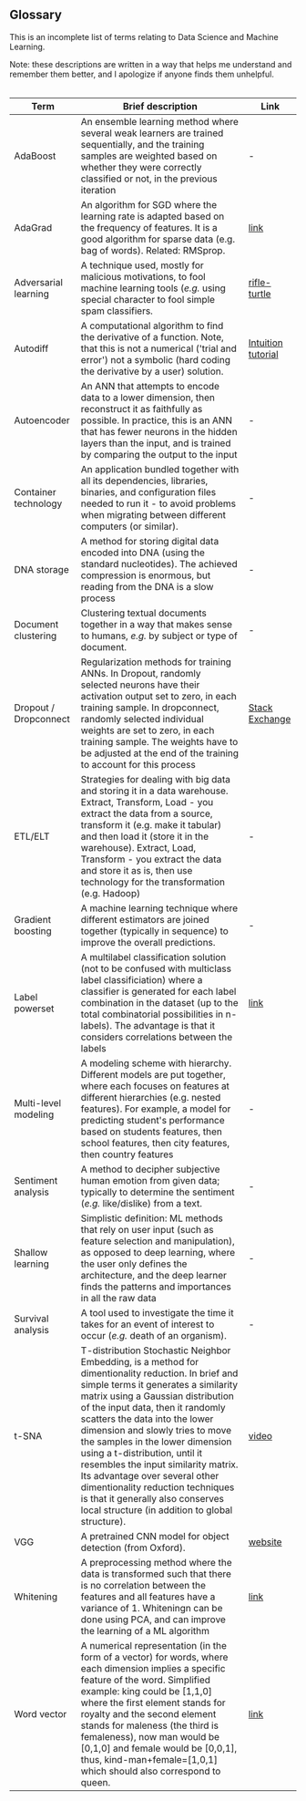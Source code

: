 ## Glossary

This is an incomplete list of terms relating to Data Science and Machine Learning.  
  
Note: these descriptions are written in a way that helps me understand and remember them better, and I apologize if anyone finds them unhelpful.
<br>
<br>

| Term  | Brief description | Link |
| --- | --- | --- |
| AdaBoost | An ensemble learning method where several weak learners are trained sequentially, and the training samples are weighted based on whether they were correctly classified or not, in the previous iteration | - |
| AdaGrad | An algorithm for SGD where the learning rate is adapted based on the frequency of features. It is a good algorithm for sparse data (e.g. bag of words). Related: RMSprop. | [link](http://ruder.io/optimizing-gradient-descent/index.html#adagrad) |
| Adversarial learning | A technique used, mostly for malicious motivations, to fool machine learning tools (*e.g.* using special character to fool simple spam classifiers. | [rifle-turtle](https://www.theverge.com/2017/11/2/16597276/google-ai-image-attacks-adversarial-turtle-rifle-3d-printed) |
| Autodiff | A computational algorithm to find the derivative of a function. Note, that this is not a numerical ('trial and error') not a symbolic (hard coding the derivative by a user) solution. | [Intuition tutorial](https://www.youtube.com/watch?v=twTIGuVhKbQ) |
| Autoencoder | An ANN that attempts to encode data to a lower dimension, then reconstruct it as faithfully as possible. In practice, this is an ANN that has fewer neurons in the hidden layers than the input, and is trained by comparing the output to the input | - |
| Container technology | An application bundled together with all its dependencies, libraries, binaries, and configuration files needed to run it - to avoid problems when migrating between different computers (or similar). | - |
| DNA storage | A method for storing digital data encoded into DNA (using the standard nucleotides). The achieved compression is enormous, but reading from the DNA is a slow process | - |
| Document clustering | Clustering textual documents together in a way that makes sense to humans, *e.g.* by subject or type of document. | - |
| Dropout / Dropconnect | Regularization methods for training ANNs. In Dropout, randomly selected neurons have their activation output set to zero, in each training sample. In dropconnect, randomly selected individual weights are set to zero, in each training sample. The weights have to be adjusted at the end of the training to account for this process | [Stack Exchange](https://stats.stackexchange.com/questions/201569/difference-between-dropout-and-dropconnect/201891) |
| ETL/ELT | Strategies for dealing with big data and storing it in a data warehouse. Extract, Transform, Load - you extract the data from a source, transform it (e.g. make it tabular) and then load it (store it in the warehouse). Extract, Load, Transform - you extract the data and store it as is, then use technology for the transformation (e.g. Hadoop) | - |
| Gradient boosting | A machine learning technique where different estimators are joined together (typically in sequence) to improve the overall predictions. | - |
| Label powerset | A multilabel classification solution (not to be confused with multiclass label classificiation) where a classifier is generated for each label combination in the dataset (up to the total combinatorial possibilities in n-labels). The advantage is that it considers correlations between the labels| [link](https://towardsdatascience.com/journey-to-the-center-of-multi-label-classification-384c40229bff) |
| Multi-level modeling | A modeling scheme with hierarchy. Different models are put together, where each focuses on features at different hierarchies (e.g. nested features). For example, a model for predicting student's performance based on students features, then school features, then city features, then country features | - |
| Sentiment analysis | A method to decipher subjective human emotion from given data; typically to determine the sentiment (*e.g.* like/dislike) from a text. | - |
| Shallow learning | Simplistic definition: ML methods that rely on user input (such as feature selection and manipulation), as opposed to deep learning, where the user only defines the architecture, and the deep learner finds the patterns and importances in all the raw data | - |
| Survival analysis | A tool used to investigate the time it takes for an event of interest to occur (*e.g.* death of an organism).  | - |
| t-SNA | T-distribution Stochastic Neighbor Embedding, is a method for dimentionality reduction. In brief and simple terms it generates a similarity matrix using a Gaussian distribution of the input data, then it randomly scatters the data into the lower dimension and slowly tries to move the samples in the lower dimension using a t-distribution, until it resembles the input similarity matrix. Its advantage over several other dimentionality reduction techniques is that it generally also conserves local structure (in addition to global structure). | [video](https://www.youtube.com/watch?v=NEaUSP4YerM) |
| VGG | A pretrained CNN model for object detection (from Oxford). | [website](http://www.robots.ox.ac.uk/~vgg/) |
| Whitening | A preprocessing method where the data is transformed such that there is no correlation between the features and all features have a variance of 1. Whiteningn can be done using PCA, and can improve the learning of a ML algorithm | [link](http://mccormickml.com/2014/06/03/deep-learning-tutorial-pca-and-whitening/) | 
| Word vector | A numerical representation (in the form of a vector) for words, where each dimension implies a specific feature of the word. Simplified example: king could be [1,1,0] where the first element stands for royalty and the second element stands for maleness (the third is femaleness), now man would be [0,1,0] and female would be [0,0,1], thus, kind-man+female=[1,0,1] which should also correspond to queen. | [link](https://medium.com/@jayeshbahire/introduction-to-word-vectors-ea1d4e4b84bf) |
